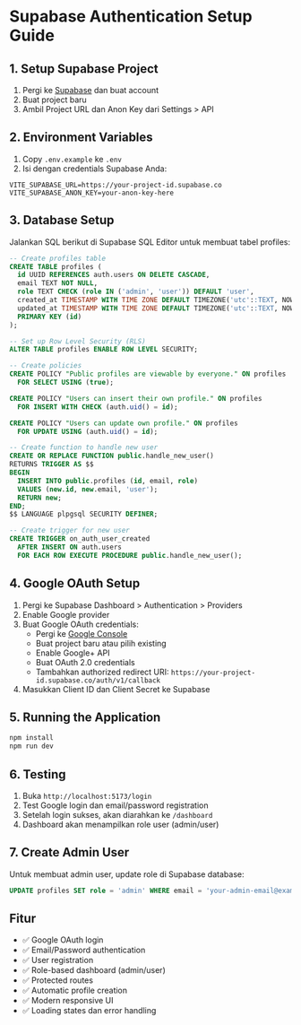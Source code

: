 # Supabase Authentication Setup Guide

## 1. Setup Supabase Project

1. Pergi ke [Supabase](https://supabase.com) dan buat account
2. Buat project baru
3. Ambil Project URL dan Anon Key dari Settings > API

## 2. Environment Variables

1. Copy `.env.example` ke `.env`
2. Isi dengan credentials Supabase Anda:

```env
VITE_SUPABASE_URL=https://your-project-id.supabase.co
VITE_SUPABASE_ANON_KEY=your-anon-key-here
```

## 3. Database Setup

Jalankan SQL berikut di Supabase SQL Editor untuk membuat tabel profiles:

```sql
-- Create profiles table
CREATE TABLE profiles (
  id UUID REFERENCES auth.users ON DELETE CASCADE,
  email TEXT NOT NULL,
  role TEXT CHECK (role IN ('admin', 'user')) DEFAULT 'user',
  created_at TIMESTAMP WITH TIME ZONE DEFAULT TIMEZONE('utc'::TEXT, NOW()),
  updated_at TIMESTAMP WITH TIME ZONE DEFAULT TIMEZONE('utc'::TEXT, NOW()),
  PRIMARY KEY (id)
);

-- Set up Row Level Security (RLS)
ALTER TABLE profiles ENABLE ROW LEVEL SECURITY;

-- Create policies
CREATE POLICY "Public profiles are viewable by everyone." ON profiles
  FOR SELECT USING (true);

CREATE POLICY "Users can insert their own profile." ON profiles
  FOR INSERT WITH CHECK (auth.uid() = id);

CREATE POLICY "Users can update own profile." ON profiles
  FOR UPDATE USING (auth.uid() = id);

-- Create function to handle new user
CREATE OR REPLACE FUNCTION public.handle_new_user()
RETURNS TRIGGER AS $$
BEGIN
  INSERT INTO public.profiles (id, email, role)
  VALUES (new.id, new.email, 'user');
  RETURN new;
END;
$$ LANGUAGE plpgsql SECURITY DEFINER;

-- Create trigger for new user
CREATE TRIGGER on_auth_user_created
  AFTER INSERT ON auth.users
  FOR EACH ROW EXECUTE PROCEDURE public.handle_new_user();
```

## 4. Google OAuth Setup

1. Pergi ke Supabase Dashboard > Authentication > Providers
2. Enable Google provider
3. Buat Google OAuth credentials:
   - Pergi ke [Google Console](https://console.cloud.google.com/)
   - Buat project baru atau pilih existing
   - Enable Google+ API
   - Buat OAuth 2.0 credentials
   - Tambahkan authorized redirect URI: `https://your-project-id.supabase.co/auth/v1/callback`
4. Masukkan Client ID dan Client Secret ke Supabase

## 5. Running the Application

```bash
npm install
npm run dev
```

## 6. Testing

1. Buka `http://localhost:5173/login`
2. Test Google login dan email/password registration
3. Setelah login sukses, akan diarahkan ke `/dashboard`
4. Dashboard akan menampilkan role user (admin/user)

## 7. Create Admin User

Untuk membuat admin user, update role di Supabase database:

```sql
UPDATE profiles SET role = 'admin' WHERE email = 'your-admin-email@example.com';
```

## Fitur

- ✅ Google OAuth login
- ✅ Email/Password authentication
- ✅ User registration
- ✅ Role-based dashboard (admin/user)
- ✅ Protected routes
- ✅ Automatic profile creation
- ✅ Modern responsive UI
- ✅ Loading states dan error handling
